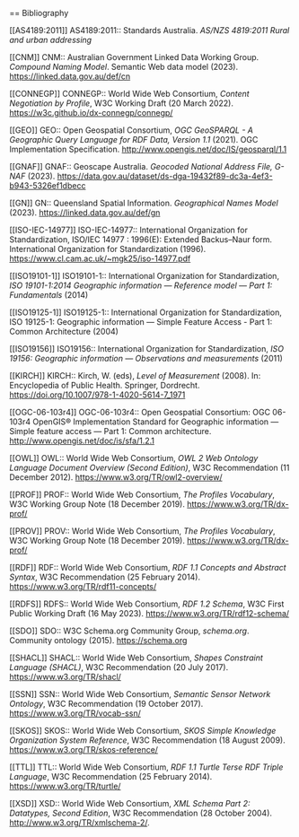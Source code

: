 == Bibliography

[[AS4189:2011]] AS4189:2011:: Standards Australia. _AS/NZS 4819:2011 Rural and urban addressing_

[[CNM]] CNM:: Australian Government Linked Data Working Group. _Compound Naming Model_. Semantic Web data model (2023). https://linked.data.gov.au/def/cn

[[CONNEGP]] CONNEGP:: World Wide Web Consortium, _Content Negotiation by Profile_, W3C Working Draft (20 March 2022). https://w3c.github.io/dx-connegp/connegp/

[[GEO]] GEO:: Open Geospatial Consortium, _OGC GeoSPARQL - A Geographic Query Language for RDF Data, Version 1.1_ (2021). OGC Implementation Specification. http://www.opengis.net/doc/IS/geosparql/1.1

[[GNAF]] GNAF:: Geoscape Australia. _Geocoded National Address File, G-NAF_ (2023). https://data.gov.au/dataset/ds-dga-19432f89-dc3a-4ef3-b943-5326ef1dbecc

[[GN]] GN:: Queensland Spatial Information. _Geographical Names Model_ (2023). https://linked.data.gov.au/def/gn

[[ISO-IEC-14977]] ISO-IEC-14977:: International Organization for Standardization, ISO/IEC 14977 : 1996(E): Extended Backus–Naur form. International Organization for Standardization (1996). https://www.cl.cam.ac.uk/~mgk25/iso-14977.pdf

[[ISO19101-1]] ISO19101-1:: International Organization for Standardization, _ISO 19101-1:2014 Geographic information — Reference model — Part 1: Fundamentals_ (2014)

[[ISO19125-1]] ISO19125-1:: International Organization for Standardization, ISO 19125-1: Geographic information — Simple Feature Access - Part 1: Common Architecture (2004)

[[ISO19156]] ISO19156:: International Organization for Standardization, _ISO 19156: Geographic information — Observations and measurements_ (2011)

[[KIRCH]] KIRCH:: Kirch, W. (eds), _Level of Measurement_ (2008). In: Encyclopedia of Public Health. Springer, Dordrecht. https://doi.org/10.1007/978-1-4020-5614-7_1971

[[OGC-06-103r4]] OGC-06-103r4:: Open Geospatial Consortium: OGC 06-103r4 OpenGIS® Implementation Standard for Geographic information — Simple feature access — Part 1: Common architecture. http://www.opengis.net/doc/is/sfa/1.2.1

[[OWL]] OWL:: World Wide Web Consortium, _OWL 2 Web Ontology Language Document Overview (Second Edition)_, W3C Recommendation (11 December 2012). https://www.w3.org/TR/owl2-overview/

[[PROF]] PROF:: World Wide Web Consortium, _The Profiles Vocabulary_, W3C Working Group Note (18 December 2019). https://www.w3.org/TR/dx-prof/

[[PROV]] PROV:: World Wide Web Consortium, _The Profiles Vocabulary_, W3C Working Group Note (18 December 2019). https://www.w3.org/TR/dx-prof/

[[RDF]] RDF:: World Wide Web Consortium, _RDF 1.1 Concepts and Abstract Syntax_, W3C Recommendation (25 February 2014). https://www.w3.org/TR/rdf11-concepts/

[[RDFS]] RDFS:: World Wide Web Consortium, _RDF 1.2 Schema_, W3C First Public Working Draft (16 May 2023). https://www.w3.org/TR/rdf12-schema/

[[SDO]] SDO:: W3C Schema.org Community Group, _schema.org_. Community ontology (2015). https://schema.org

[[SHACL]] SHACL:: World Wide Web Consortium, _Shapes Constraint Language (SHACL)_, W3C Recommendation (20 July 2017). https://www.w3.org/TR/shacl/

[[SSN]] SSN:: World Wide Web Consortium, _Semantic Sensor Network Ontology_, W3C Recommendation (19 October 2017). https://www.w3.org/TR/vocab-ssn/

[[SKOS]] SKOS:: World Wide Web Consortium, _SKOS Simple Knowledge Organization System Reference_, W3C Recommendation (18 August 2009). https://www.w3.org/TR/skos-reference/

[[TTL]] TTL:: World Wide Web Consortium, _RDF 1.1 Turtle Terse RDF Triple Language_, W3C Recommendation (25 February 2014). https://www.w3.org/TR/turtle/

[[XSD]] XSD:: World Wide Web Consortium, _XML Schema Part 2: Datatypes, Second Edition_, W3C Recommendation (28 October 2004). http://www.w3.org/TR/xmlschema-2/.